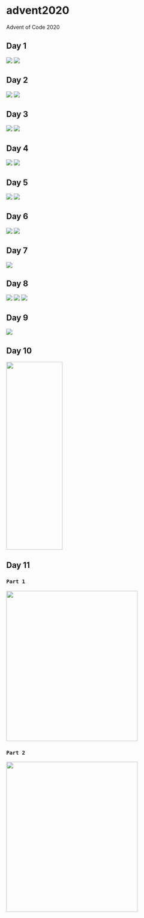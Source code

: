 # advent2020
Advent of Code 2020

## Day 1

<img src="./Day-01/Part1.png" />
<img src="./Day-01/Part2.png" />

## Day 2

<img src="./Day-02/Part1.png" />
<img src="./Day-02/Part2.png" />

## Day 3

<img src="./Day-03/Part1.png" />
<img src="./Day-03/Part2.png" />

## Day 4

<img src="./Day-04/Part1.png" />
<img src="./Day-04/Part2.png" />

## Day 5

<img src="./Day-05/Part1.png" />
<img src="./Day-05/Part2.png" />

## Day 6

<img src="./Day-06/Part1.png" />
<img src="./Day-06/Part2.png" />

## Day 7

<img src="./Day-07/problem_solution.gv.svg" />

## Day 8

<img src="./Day-08/all_possible.png" />
<img src="./Day-08/final_program_trace.png" />
<img src="./Day-08/programgraph.svg" />

## Day 9

<img src="./Day-09/contiguous_set.svg" />

## Day 10

<img src="./Day-10/numbers.svg" height="500em" width="150em" />

## Day 11

### `Part 1`
<img src="./Day-11/part1.gif" height="400em" width="350em"/>

### `Part 2`
<img src="./Day-11/part2.gif" height="400em" width="350em"/>


